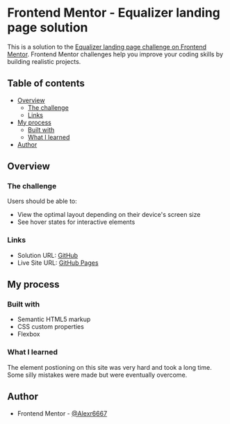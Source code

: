 # Frontend Mentor - Equalizer landing page solution

This is a solution to the [Equalizer landing page challenge on Frontend Mentor](https://www.frontendmentor.io/challenges/equalizer-landing-page-7VJ4gp3DE). Frontend Mentor challenges help you improve your coding skills by building realistic projects. 

## Table of contents

- [Overview](#overview)
  - [The challenge](#the-challenge)
  - [Links](#links)
- [My process](#my-process)
  - [Built with](#built-with)
  - [What I learned](#what-i-learned)
- [Author](#author)

## Overview

### The challenge

Users should be able to:

- View the optimal layout depending on their device's screen size
- See hover states for interactive elements



### Links

- Solution URL: [GitHub](https://github.com/Alexr6667/Equaliser-Landing-Page)
- Live Site URL: [GitHub Pages](https://alexr6667.github.io/Equaliser-Landing-Page/)

## My process

### Built with

- Semantic HTML5 markup
- CSS custom properties
- Flexbox

### What I learned

The element postioning on this site was very hard and took a long time. Some silly mistakes were made but were eventually overcome.

## Author

- Frontend Mentor - [@Alexr6667](https://www.frontendmentor.io/profile/Alexr6667)